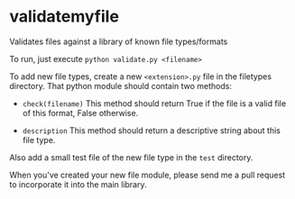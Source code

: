 # validatemyfile
Validates files against a library of known file types/formats

To run, just execute `python validate.py <filename>`

To add new file types, create a new `<extension>.py` file in the filetypes directory. That python module should contain two methods:

* `check(filename)`
	This method should return True if the file is a valid file of this format, False otherwise.
	
* `description`
	This method should return a descriptive string about this file type.
	
Also add a small test file of the new file type in the `test` directory.

When you've created your new file module, please send me a pull request to incorporate it into the main library.
